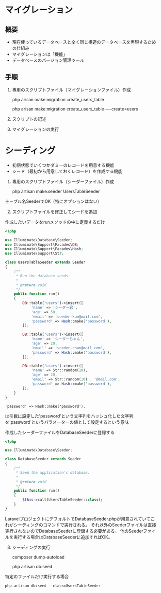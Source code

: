 # マイグレーション
## 概要

- 現在使っているデータベースと全く同じ構造のデータベースを再現するための仕組み
- マイグレーションは「機能」
- データベースのバージョン管理ツール

## 手順

1. 専用のスクリプトファイル（マイグレーションファイル）作成

    php arisan make:migration create_users_table

    php arisan make:migration create_users_table —-create=users


2. スクリプトの記述
3. マイグレーションの実行

# シーディング

- 初期状態でいくつかダミーのレコードを用意する機能
- シード（最初から用意しておくレコード）を作成する機能

1. 専用のスクリプトファイル（シーダーファイル）作成

    php artisan make:seeder UsersTableSeeder

テーブル名SeederでOK（特にオプションはない）

2. スクリプトファイルを修正してシードを追加

作成したいデータをrunメソッドの中に定義するだけ

```php
<?php

use Illuminate\Database\Seeder;
use Illuminate\Support\Facades\DB;
use Illuminate\Support\Facades\Hash;
use Illuminate\Support\Str;

class UsersTableSeeder extends Seeder
{
    /**
     * Run the database seeds.
     *
     * @return void
     */
    public function run()
    {
        DB::table('users')->insert([
            'name' => 'シーダー君',
            'age' => 50,
            'email' => 'seeder-kun@mail.com',
            'password' => Hash::make('password'),
        ]);

        DB::table('users')->insert([
            'name' => 'シーダーちゃん',
            'age' => 20,
            'email' => 'seeder-chan@mail.com',
            'password' => Hash::make('password'),
        ]);

        DB::table('users')->insert([
            'name' => Str::random(10),
            'age' => 20,
            'email' => Str::random(10) . '@mail.com',
            'password' => Hash::make('password'),
        ]);
    }
}
```

    'password' => Hash::make('password'),

は引数に設定した'password'という文字列をハッシュ化した文字列を'password'というパラメーターの値として設定するという意味

作成したシーダーファイルをDatabaseSeederに登録する

```php
<?php

use Illuminate\Database\Seeder;

class DatabaseSeeder extends Seeder
{
    /**
     * Seed the application's database.
     *
     * @return void
     */
    public function run()
    {
        $this->call(UsersTableSeeder::class);
    }
}
```

LaravelプロジェクトにデフォルトでDatabaseSeeder.phpが用意されていてこれがシーディングのコマンドで実行される。
それ以外のSeederファイルは直接実行されないのでDatabaseSeederに登録する必要がある。
他のSeederファイルを実行する場合はDatabaseSeederに追加すればOK。


3. シーディングの実行

    composer dump-autoload

    php artisan db:seed

特定のファイルだけ実行する場合

    php artisan db:seed --class=UsersTableSeeder